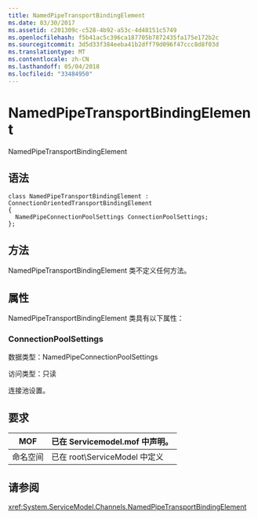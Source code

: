 ```yaml
---
title: NamedPipeTransportBindingElement
ms.date: 03/30/2017
ms.assetid: c201309c-c528-4b92-a53c-4d48151c5749
ms.openlocfilehash: f5b41ac5c396ca187705b7872435fa175e172b2c
ms.sourcegitcommit: 3d5d33f384eeba41b2dff79d096f47ccc8d8f03d
ms.translationtype: MT
ms.contentlocale: zh-CN
ms.lasthandoff: 05/04/2018
ms.locfileid: "33484950"
---
```

# <a name="namedpipetransportbindingelement"></a>NamedPipeTransportBindingElement
NamedPipeTransportBindingElement  
  
## <a name="syntax"></a>语法  
  
```  
class NamedPipeTransportBindingElement : ConnectionOrientedTransportBindingElement  
{  
  NamedPipeConnectionPoolSettings ConnectionPoolSettings;  
};  
```  
  
## <a name="methods"></a>方法  
 NamedPipeTransportBindingElement 类不定义任何方法。  
  
## <a name="properties"></a>属性  
 NamedPipeTransportBindingElement 类具有以下属性：  
  
### <a name="connectionpoolsettings"></a>ConnectionPoolSettings  
 数据类型：NamedPipeConnectionPoolSettings  
  
 访问类型：只读  
  
 连接池设置。  
  
## <a name="requirements"></a>要求  
  
|MOF|已在 Servicemodel.mof 中声明。|  
|---------|-----------------------------------|  
|命名空间|已在 root\ServiceModel 中定义|  
  
## <a name="see-also"></a>请参阅  
 <xref:System.ServiceModel.Channels.NamedPipeTransportBindingElement>
